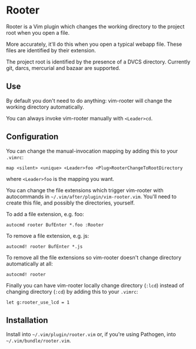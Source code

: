# Rooter

Rooter is a Vim plugin which changes the working directory to the project root
when you open a file.

More accurately, it'll do this when you open a typical webapp file.  These files
are identified by their extension.

The project root is identified by the presence of a DVCS directory.  Currently
git, darcs, mercurial and bazaar are supported.


## Use

By default you don't need to do anything: vim-rooter will change the working
directory automatically.

You can always invoke vim-rooter manually with `<Leader>cd`.


## Configuration

You can change the manual-invocation mapping by adding this to your `.vimrc`:

    map <silent> <unique> <Leader>foo <Plug>RooterChangeToRootDirectory

where `<Leader>foo` is the mapping you want.

You can change the file extensions which trigger vim-rooter with autocommands
in `~/.vim/after/plugin/vim-rooter.vim`.  You'll need to create this file, and
possibly the directories, yourself.

To add a file extension, e.g. foo:

    autocmd rooter BufEnter *.foo :Rooter

To remove a file extension, e.g. js:

    autocmd! rooter BufEnter *.js

To remove all the file extensions so vim-rooter doesn't change directory
automatically at all:

    autocmd! rooter

Finally you can have vim-rooter locally change directory (`:lcd`) instead of
changing directory (`:cd`) by adding this to your `.vimrc`:

    let g:rooter_use_lcd = 1


## Installation

Install into `~/.vim/plugin/rooter.vim` or, if you're using Pathogen, into
`~/.vim/bundle/rooter.vim`.
